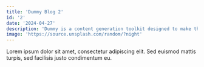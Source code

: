 ```yaml
---
title: 'Dummy Blog 2'
id: '2'
date: '2024-04-27'
description: 'Dummy is a content generation toolkit designed to make the development, testing and presentation of web prototype lesstime consuming and more realistic....'
image: 'https://source.unsplash.com/random/?night'
---
```

Lorem ipsum dolor sit amet, consectetur adipiscing elit. Sed euismod mattis turpis, sed facilisis justo condimentum eu. 

